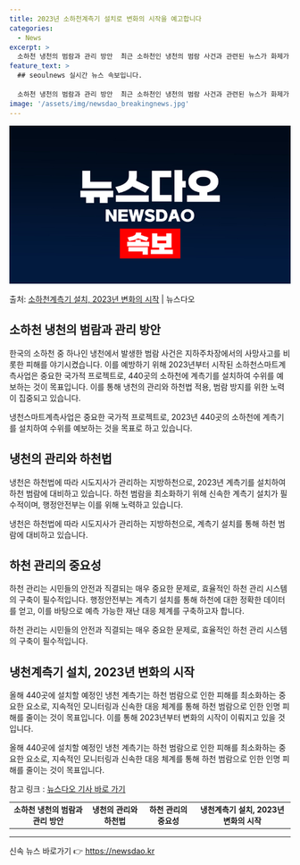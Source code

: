 ```yaml
---
title: 2023년 소하천계측기 설치로 변화의 시작을 예고합니다
categories:
  - News
excerpt: >
  소하천 냉천의 범람과 관리 방안  최근 소하천인 냉천의 범람 사건과 관련된 뉴스가 화제가 되었습니다. 길이가…
feature_text: >
  ## seoulnews 실시간 뉴스 속보입니다.

  소하천 냉천의 범람과 관리 방안  최근 소하천인 냉천의 범람 사건과 관련된 뉴스가 화제가 되었습니다. 길이가…
image: '/assets/img/newsdao_breakingnews.jpg'
---
```


![뉴스다오 속보](/assets/img/newsdao_breakingnews.jpg)

<p>출처: <a href="https://newsdao.kr/4682" rel="dofollow">소하천계측기 설치, 2023년 변화의 시작</a> | 뉴스다오</p>

<h2 data-ke-size="size26">소하천 냉천의 범람과 관리 방안</h2>

한국의 소하천 중 하나인 냉천에서 발생한 범람 사건은 지하주차장에서의 사망사고를 비롯한 피해를 야기시켰습니다. 이를 예방하기 위해 2023년부터 시작된 소하천스마트계측사업은 중요한 국가적 프로젝트로, 440곳의 소하천에 계측기를 설치하여 수위를 예보하는 것이 목표입니다. 이를 통해 냉천의 관리와 하천법 적용, 범람 방지를 위한 노력이 집중되고 있습니다.

<p data-ke-size="size16">냉천스마트계측사업은 중요한 국가적 프로젝트로, 2023년 440곳의 소하천에 계측기를 설치하여 수위를 예보하는 것을 목표로 하고 있습니다.</p>

<h2 data-ke-size="size26">냉천의 관리와 하천법</h2>

냉천은 하천법에 따라 시도지사가 관리하는 지방하천으로, 2023년 계측기를 설치하여 하천 범람에 대비하고 있습니다. 하천 범람을 최소화하기 위해 신속한 계측기 설치가 필수적이며, 행정안전부는 이를 위해 노력하고 있습니다.

<p data-ke-size="size16">냉천은 하천법에 따라 시도지사가 관리하는 지방하천으로, 계측기 설치를 통해 하천 범람에 대비하고 있습니다.</p>

<h2 data-ke-size="size26">하천 관리의 중요성</h2>

하천 관리는 시민들의 안전과 직결되는 매우 중요한 문제로, 효율적인 하천 관리 시스템의 구축이 필수적입니다. 행정안전부는 계측기 설치를 통해 하천에 대한 정확한 데이터를 얻고, 이를 바탕으로 예측 가능한 재난 대응 체계를 구축하고자 합니다.

<p data-ke-size="size16">하천 관리는 시민들의 안전과 직결되는 매우 중요한 문제로, 효율적인 하천 관리 시스템의 구축이 필수적입니다.</p>

<h2 data-ke-size="size26">냉천계측기 설치, 2023년 변화의 시작</h2>

올해 440곳에 설치할 예정인 냉천 계측기는 하천 범람으로 인한 피해를 최소화하는 중요한 요소로, 지속적인 모니터링과 신속한 대응 체계를 통해 하천 범람으로 인한 인명 피해를 줄이는 것이 목표입니다. 이를 통해 2023년부터 변화의 시작이 이뤄지고 있을 것입니다.

<p data-ke-size="size16">올해 440곳에 설치할 예정인 냉천 계측기는 하천 범람으로 인한 피해를 최소화하는 중요한 요소로, 지속적인 모니터링과 신속한 대응 체계를 통해 하천 범람으로 인한 인명 피해를 줄이는 것이 목표입니다.</p>

참고 링크 : <a href="https://newsdao.kr/4682">뉴스다오 기사 바로 가기</a>

<table>
  <tbody>
    <tr>
      <td style="text-align: center; height: 17px;"><b>소하천 냉천의 범람과 관리 방안</b></td>
      <td style="text-align: center; height: 17px;"><b>냉천의 관리와 하천법</b></td>
      <td style="text-align: center; height: 17px;"><b>하천 관리의 중요성</b></td>
      <td style="text-align: center; height: 17px;"><b>냉천계측기 설치, 2023년 변화의 시작</b></td>
    </tr>
  </tbody>
</table>
<hr> 

신속 뉴스 바로가기 👉 <a href="https://newsdao.kr" rel="dofollow">https://newsdao.kr</a>



